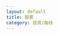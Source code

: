 ```yaml
---
layout: default
title: 股票
category: 投资/曲线
---
```

<div id="main" style="height:400px"></div>
<!-- ECharts单文件引入 -->
<script src="{{site.baseurl}}/echarts/echarts.common.min.js"></script>
<script type="text/javascript">
    // 基于准备好的dom，初始化echarts图表
    var myChart = echarts.init(document.getElementById('main')); 

    var option = {
        legend: {
            data: ['净值','净收益']
        },
        tooltip: {
            trigger: 'axis',
        },
        dataZoom: {
            show: true,
            start: 70
        },
        xAxis: {
            type : 'time',
            splitLine: {
                show: false,
            }
        },
        yAxis: [
            {
                type: 'value',
                position: 'left',
                splitLine: {
                    show: false,
                },
                scale: true,
            },
            {
                type : 'value',
                position: 'right',
                splitLine: {
                    show: false,
                },
                axisLabel: {
                    formatter: '{value}W',
                },
                scale: true,
            },
        ],
        series: [
            {
                name: '净值',
                type: 'line',
                data: [
                    [new Date(2017, 04, 21), 1.000],
                    [new Date(2017, 04, 30), 1.000],
                    [new Date(2017, 05, 03), 1.001],
                    [new Date(2017, 05, 10), 1.029],
                    [new Date(2017, 05, 18), 1.015],
                    [new Date(2017, 05, 25), 1.020],
                    [new Date(2017, 06, 01), 1.033],
                    [new Date(2017, 06, 09), 1.058],
                    [new Date(2017, 06, 16), 1.028],
                    [new Date(2017, 06, 22), 1.021],
                    [new Date(2017, 06, 29), 1.050],
                    [new Date(2017, 07, 05), 1.038],
                    [new Date(2017, 07, 12), 1.049],
                    [new Date(2017, 07, 19), 1.084],
                    [new Date(2017, 07, 27), 1.098],
                    [new Date(2017, 08, 03), 1.157],
                    [new Date(2017, 08, 10), 1.180],
                    [new Date(2017, 08, 17), 1.161],
                    [new Date(2017, 08, 23), 1.174],
                    [new Date(2017, 08, 30), 1.139],
                    [new Date(2017, 09, 07), 1.159],
                    [new Date(2017, 09, 14), 1.171],
                    [new Date(2017, 09, 21), 1.180],
                    [new Date(2017, 09, 28), 1.190],
                    [new Date(2017, 10, 04), 1.190],
                    [new Date(2017, 10, 11), 1.271],
                    [new Date(2017, 10, 18), 1.249],
                    [new Date(2017, 10, 25), 1.309],
                    [new Date(2017, 11, 02), 1.273],
                    [new Date(2017, 11, 09), 1.278],
                    [new Date(2017, 11, 16), 1.278],
                    [new Date(2017, 11, 23), 1.278],
                    [new Date(2017, 11, 30), 1.298],
                    [new Date(2018, 00, 06), 1.393],
                    [new Date(2018, 00, 13), 1.405],
                    [new Date(2018, 00, 20), 1.403],
                    [new Date(2018, 00, 27), 1.444],
                    [new Date(2018, 01, 03), 1.355],
                    [new Date(2018, 01, 10), 1.189],
                    [new Date(2018, 01, 24), 1.334],
                    [new Date(2018, 02, 03), 1.297],
                    [new Date(2018, 02, 10), 1.363],
                    [new Date(2018, 02, 17), 1.370],
                    [new Date(2018, 02, 24), 1.289],
                    [new Date(2018, 02, 30), 1.307],
                    [new Date(2018, 03, 07), 1.299],
                    [new Date(2018, 03, 14), 1.387],
                    [new Date(2018, 03, 21), 1.331],
                    [new Date(2018, 03, 28), 1.356],
                    [new Date(2018, 04, 05), 1.366],
                    [new Date(2018, 04, 12), 1.406],
                    [new Date(2018, 04, 19), 1.399],
                    [new Date(2018, 04, 26), 1.357],
                    [new Date(2018, 05, 02), 1.343],
                    [new Date(2018, 05, 10), 1.355],
                    [new Date(2018, 05, 16), 1.365],
                    [new Date(2018, 05, 23), 1.343],
                    [new Date(2018, 05, 30), 1.294],
                    [new Date(2018, 06, 08), 1.260],
                    [new Date(2018, 06, 14), 1.306],
                    [new Date(2018, 06, 22), 1.284],
                    [new Date(2018, 06, 29), 1.296],
                    [new Date(2018, 07, 04), 1.235],
                    [new Date(2018, 07, 11), 1.291],
                    [new Date(2018, 07, 18), 1.227],
                    [new Date(2018, 07, 25), 1.265],
                    [new Date(2018, 08, 01), 1.279],
                    [new Date(2018, 08, 09), 1.254],
                    [new Date(2018, 08, 16), 1.257],
                    [new Date(2018, 08, 24), 1.310],
                    [new Date(2018, 08, 30), 1.300],
                    [new Date(2018, 09, 06), 1.292],
                    [new Date(2018, 09, 13), 1.227],
                    [new Date(2018, 09, 21), 1.222],
                    [new Date(2018, 09, 28), 1.233],
                    [new Date(2018, 10, 03), 1.272],
                    [new Date(2018, 10, 10), 1.233],
                    [new Date(2018, 10, 17), 1.256],
                    [new Date(2018, 10, 24), 1.231],
                    [new Date(2018, 11, 01), 1.245],
                    [new Date(2018, 11, 08), 1.244],
                    [new Date(2018, 11, 16), 1.253],
                    [new Date(2018, 11, 23), 1.196],
                    [new Date(2018, 11, 30), 1.180],
                    [new Date(2019, 00, 05), 1.182],
                    [new Date(2019, 00, 12), 1.205],
                    [new Date(2019, 00, 20), 1.240],
                    [new Date(2019, 00, 27), 1.264],
                    [new Date(2019, 01, 09), 1.336],
                    [new Date(2019, 01, 16), 1.345],
                    [new Date(2019, 01, 24), 1.399],
                    [new Date(2019, 02, 02), 1.452],
                    [new Date(2019, 02, 10), 1.413],
                    [new Date(2019, 02, 17), 1.449],
                    [new Date(2019, 02, 22), 1.477],
                    [new Date(2019, 02, 30), 1.491],
                    [new Date(2019, 03, 07), 1.539],
                    [new Date(2019, 03, 14), 1.554],
                    [new Date(2019, 03, 20), 1.579],
                    [new Date(2019, 03, 27), 1.533],
                    [new Date(2019, 04, 04), 1.551],
                    [new Date(2019, 04, 11), 1.487],
                    [new Date(2019, 04, 18), 1.451],
                    [new Date(2019, 04, 25), 1.418],
                    [new Date(2019, 05, 02), 1.436],
                    [new Date(2019, 05, 08), 1.413],
                    [new Date(2019, 05, 16), 1.454],
                    [new Date(2019, 05, 22), 1.510],
                    [new Date(2019, 05, 29), 1.510],
                    [new Date(2019, 06, 06), 1.525],
                    [new Date(2019, 06, 14), 1.517],
                    [new Date(2019, 06, 28), 1.519],
                    [new Date(2019, 07, 11), 1.448],
                    [new Date(2019, 07, 18), 1.463],
                    [new Date(2019, 07, 25), 1.483],
                    [new Date(2019, 07, 31), 1.476],
                    [new Date(2019, 08, 07), 1.508],
                    [new Date(2019, 08, 14), 1.521],
                    [new Date(2019, 08, 21), 1.508],
                    [new Date(2019, 08, 28), 1.475],
                    [new Date(2019, 09, 13), 1.496],
                    [new Date(2019, 09, 19), 1.499],
                    [new Date(2019, 09, 27), 1.503],
                    [new Date(2019, 10, 02), 1.521],
                    [new Date(2019, 10, 09), 1.531],
                    [new Date(2019, 10, 17), 1.495],
                    [new Date(2019, 10, 24), 1.493],
                    [new Date(2019, 10, 30), 1.491],
                    [new Date(2019, 11, 08), 1.517],
                    [new Date(2019, 11, 14), 1.556],
                    [new Date(2019, 11, 21), 1.604],
                    [new Date(2019, 11, 28), 1.623],
                    [new Date(2020, 00, 05), 1.658],
                    [new Date(2020, 00, 11), 1.663],
                    [new Date(2020, 00, 18), 1.650],
                    [new Date(2020, 00, 26), 1.568],
                    [new Date(2020, 01, 08), 1.528],
                    [new Date(2020, 01, 15), 1.598],
                    [new Date(2020, 01, 23), 1.592],
                    [new Date(2020, 01, 29), 1.563],
                    [new Date(2020, 02, 07), 1.605],
                    [new Date(2020, 02, 14), 1.583],
                    [new Date(2020, 02, 21), 1.408],
                    [new Date(2020, 02, 28), 1.456],
                    [new Date(2020, 03, 12), 1.471],
                    [new Date(2020, 03, 25), 1.473],
                    [new Date(2020, 04, 02), 1.540],
                    [new Date(2020, 04, 09), 1.565],
                    [new Date(2020, 04, 16), 1.515],
                    [new Date(2020, 04, 23), 1.528],
                    [new Date(2020, 04, 30), 1.572],
                    [new Date(2020, 05, 06), 1.646],
                    [new Date(2020, 05, 13), 1.639],
                    [new Date(2020, 05, 20), 1.661],
                    [new Date(2020, 05, 27), 1.677],
                    [new Date(2020, 06, 11), 1.924],
                    [new Date(2020, 06, 18), 1.831],
                    [new Date(2020, 06, 25), 1.838],
                    [new Date(2020, 07, 01), 1.896],
                    [new Date(2020, 07, 08), 1.880],
                    [new Date(2020, 07, 15), 1.996],
                    [new Date(2020, 07, 22), 2.037],
                    [new Date(2020, 07, 29), 2.094],
                    [new Date(2020, 08, 05), 2.059],
                    [new Date(2020, 08, 12), 1.997],
                    [new Date(2020, 08, 19), 2.028],
                    [new Date(2020, 08, 26), 1.960],
                    [new Date(2020, 09, 10), 1.987],
                    [new Date(2020, 09, 18), 2.125],
                    [new Date(2020, 09, 24), 2.160],
                    [new Date(2020, 10, 01), 2.166],
                    [new Date(2020, 10, 07), 2.234],
                    [new Date(2020, 10, 14), 2.195],
                    [new Date(2020, 10, 21), 2.241],
                    [new Date(2020, 10, 29), 2.301],
                    [new Date(2020, 11, 05), 2.355],
                    [new Date(2020, 11, 12), 2.303],
                    [new Date(2020, 11, 19), 2.356],
                    [new Date(2020, 11, 26), 2.342],
                ]
            },
            {
                name: '净收益',
                type: 'line',
                yAxisIndex: 1,
                data: [
                    [new Date(2018, 05, 30), 13.71],
                    [new Date(2018, 06, 08), 10.41],
                    [new Date(2018, 06, 14), 14.67],
                    [new Date(2018, 06, 22), 12.08],
                    [new Date(2018, 06, 29), 13.46],
                    [new Date(2018, 07, 04), 7.38],
                    [new Date(2018, 07, 11), 12.82],
                    [new Date(2018, 07, 18), 6.63],
                    [new Date(2018, 07, 25), 10.44],
                    [new Date(2018, 08, 01), 11.71],
                    [new Date(2018, 08, 09), 9.19],
                    [new Date(2018, 08, 16), 9.47],
                    [new Date(2018, 08, 24), 14.53],
                    [new Date(2018, 08, 30), 13.56],
                    [new Date(2018, 09, 06), 12.72],
                    [new Date(2018, 09, 13), 6.41],
                    [new Date(2018, 09, 21), 5.85],
                    [new Date(2018, 09, 28), 6.91],
                    [new Date(2018, 10, 03), 10.76],
                    [new Date(2018, 10, 10), 6.89],
                    [new Date(2018, 10, 17), 9.17],
                    [new Date(2018, 10, 24), 6.66],
                    [new Date(2018, 11, 01), 8.00],
                    [new Date(2018, 11, 08), 8.14],
                    [new Date(2018, 11, 16), 8.93],
                    [new Date(2018, 11, 23), 3.41],
                    [new Date(2018, 11, 30), 1.93],
                    [new Date(2019, 00, 05), 2.21],
                    [new Date(2019, 00, 12), 4.77],
                    [new Date(2019, 00, 20), 8.04],
                    [new Date(2019, 00, 27), 10.47],
                    [new Date(2019, 01, 09), 17.36],
                    [new Date(2019, 01, 16), 18.20],
                    [new Date(2019, 01, 24), 23.62],
                    [new Date(2019, 02, 02), 28.75],
                    [new Date(2019, 02, 10), 25.35],
                    [new Date(2019, 02, 17), 28.46],
                    [new Date(2019, 02, 22), 30.80],
                    [new Date(2019, 02, 30), 32.05],
                    [new Date(2019, 03, 07), 36.14],
                    [new Date(2019, 03, 14), 37.34],
                    [new Date(2019, 03, 20), 39.51],
                    [new Date(2019, 03, 27), 35.45],
                    [new Date(2019, 04, 04), 37.03],
                    [new Date(2019, 04, 11), 31.21],
                    [new Date(2019, 04, 18), 27.92],
                    [new Date(2019, 04, 25), 24.81],
                    [new Date(2019, 05, 02), 26.52],
                    [new Date(2019, 05, 08), 24.20],
                    [new Date(2019, 05, 16), 28.27],
                    [new Date(2019, 05, 22), 33.97],
                    [new Date(2019, 05, 29), 33.90],
                    [new Date(2019, 06, 06), 35.40],
                    [new Date(2019, 06, 14), 34.61],
                    [new Date(2019, 06, 28), 34.81],
                    [new Date(2019, 07, 11), 26.64],
                    [new Date(2019, 07, 18), 28.38],
                    [new Date(2019, 07, 25), 30.03],
                    [new Date(2019, 07, 31), 29.48],
                    [new Date(2019, 08, 07), 32.97],
                    [new Date(2019, 08, 14), 34.62],
                    [new Date(2019, 08, 21), 33.08],
                    [new Date(2019, 08, 28), 29.38],
                    [new Date(2019, 09, 13), 31.86],
                    [new Date(2019, 09, 19), 32.13],
                    [new Date(2019, 09, 27), 32.62],
                    [new Date(2019, 10, 02), 34.59],
                    [new Date(2019, 10, 09), 35.80],
                    [new Date(2019, 10, 17), 31.97],
                    [new Date(2019, 10, 24), 31.62],
                    [new Date(2019, 10, 30), 31.46],
                    [new Date(2019, 11, 08), 34.19],
                    [new Date(2019, 11, 14), 38.45],
                    [new Date(2019, 11, 21), 43.58],
                    [new Date(2019, 11, 28), 45.62],
                    [new Date(2020, 00, 05), 49.46],
                    [new Date(2020, 00, 11), 50.15],
                    [new Date(2020, 00, 18), 48.83],
                    [new Date(2020, 00, 26), 39.88],
                    [new Date(2020, 01, 08), 35.42],
                    [new Date(2020, 01, 15), 42.97],
                    [new Date(2020, 01, 23), 42.12],
                    [new Date(2020, 01, 29), 39.14],
                    [new Date(2020, 02, 07), 43.90],
                    [new Date(2020, 02, 14), 41.17],
                    [new Date(2020, 02, 21), 22.14],
                    [new Date(2020, 02, 28), 27.33],
                    [new Date(2020, 03, 12), 29.12],
                    [new Date(2020, 03, 25), 29.17],
                    [new Date(2020, 04, 02), 36.28],
                    [new Date(2020, 04, 09), 39.11],
                    [new Date(2020, 04, 16), 37.36],
                    [new Date(2020, 04, 23), 35.03],
                    [new Date(2020, 04, 30), 41.09],
                    [new Date(2020, 05, 06), 48.97],
                    [new Date(2020, 05, 13), 48.20],
                    [new Date(2020, 05, 20), 50.67],
                    [new Date(2020, 05, 27), 52.54],
                    [new Date(2020, 06, 11), 80.46],
                    [new Date(2020, 06, 18), 69.95],
                    [new Date(2020, 06, 25), 70.70],
                    [new Date(2020, 07, 01), 77.26],
                    [new Date(2020, 07, 08), 75.51],
                    [new Date(2020, 07, 15), 88.55],
                    [new Date(2020, 07, 22), 93.24],
                    [new Date(2020, 07, 29), 99.70],
                    [new Date(2020, 08, 05), 95.72],
                    [new Date(2020, 08, 12), 88.74],
                    [new Date(2020, 08, 19), 92.24],
                    [new Date(2020, 08, 26), 84.51],
                    [new Date(2020, 09, 10), 87.59],
                    [new Date(2020, 09, 18), 103.14],
                    [new Date(2020, 09, 24), 107.19],
                    [new Date(2020, 10, 01), 107.81],
                    [new Date(2020, 10, 07), 116.00],
                    [new Date(2020, 10, 14), 113.03],
                    [new Date(2020, 10, 21), 118.39],
                    [new Date(2020, 10, 29), 125.25],
                    [new Date(2020, 11, 05), 131.57],
                    [new Date(2020, 11, 12), 125.53],
                    [new Date(2020, 11, 19), 131.58],
                    [new Date(2020, 11, 26), 129.98],
                ]
            },
        ]
    };

    // 为echarts对象加载数据 
    myChart.setOption(option); 
</script>


